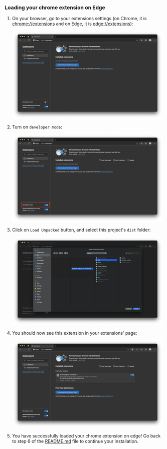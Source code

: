### Loading your chrome extension on Edge

1. On your browser, go to your extensions settings (on Chrome, it is [chrome://extensions](chrome://extensions) and on Edge, it is [edge://extensions](edge://extensions)):

   <img src="images/getting-started-on-edge/extensions-page.png"/>

2. Turn on `developer mode`:

   <img src="images/getting-started-on-edge/enable-dev-mode.png"/>

3. Click on `Load Unpacked` button, and select this project's `dist` folder:

   <img src="images/getting-started-on-edge/select-dist-folder.png"/>

4. You should now see this extension in your extensions' page:

   <img src="images/getting-started-on-edge/extensions-page--result.png"/>

5. You have successfully loaded your chrome extension on edge! Go back to step 6 of the [README.md](../README.md#installation) file to continue your installation.
